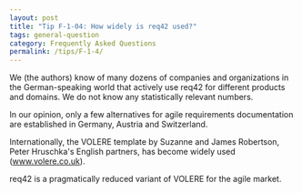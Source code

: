 ```yaml
---
layout: post
title: "Tip F-1-04: How widely is req42 used?"
tags: general-question
category: Frequently Asked Questions
permalink: /tips/F-1-4/
---
```


We (the authors) know of many dozens of companies and organizations in the German-speaking world that actively use req42 for different products and domains. We do not know any statistically relevant numbers. 

In our opinion, only a few alternatives for agile requirements documentation are established in Germany, Austria and Switzerland.

Internationally, the VOLERE template by Suzanne and James Robertson, Peter Hruschka's English partners, has become widely used (www.volere.co.uk). 

req42 is a pragmatically reduced variant of VOLERE for the agile market.
